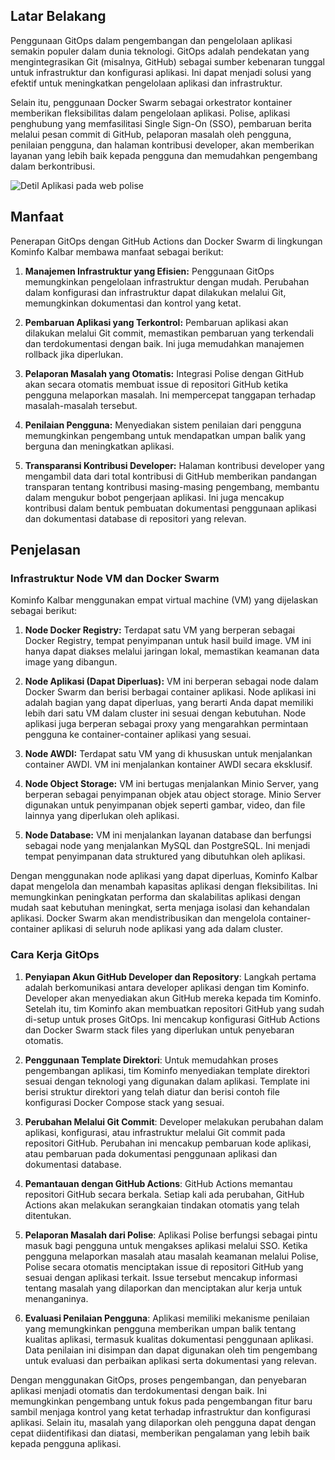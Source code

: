 ## Latar Belakang

Penggunaan GitOps dalam pengembangan dan pengelolaan aplikasi semakin populer dalam dunia teknologi. GitOps adalah pendekatan yang mengintegrasikan Git (misalnya, GitHub) sebagai sumber kebenaran tunggal untuk infrastruktur dan konfigurasi aplikasi. Ini dapat menjadi solusi yang efektif untuk meningkatkan pengelolaan aplikasi dan infrastruktur.

Selain itu, penggunaan Docker Swarm sebagai orkestrator kontainer memberikan fleksibilitas dalam pengelolaan aplikasi. Polise, aplikasi penghubung yang memfasilitasi Single Sign-On (SSO), pembaruan berita melalui pesan commit di GitHub, pelaporan masalah oleh pengguna, penilaian pengguna, dan halaman kontribusi developer, akan memberikan layanan yang lebih baik kepada pengguna dan memudahkan pengembang dalam berkontribusi.

![Detil Aplikasi pada web polise](https://ibb.co/0XXgTff)

## Manfaat

Penerapan GitOps dengan GitHub Actions dan Docker Swarm di lingkungan Kominfo Kalbar membawa manfaat sebagai berikut:

1. **Manajemen Infrastruktur yang Efisien:** Penggunaan GitOps memungkinkan pengelolaan infrastruktur dengan mudah. Perubahan dalam konfigurasi dan infrastruktur dapat dilakukan melalui Git, memungkinkan dokumentasi dan kontrol yang ketat.

2. **Pembaruan Aplikasi yang Terkontrol:** Pembaruan aplikasi akan dilakukan melalui Git commit, memastikan pembaruan yang terkendali dan terdokumentasi dengan baik. Ini juga memudahkan manajemen rollback jika diperlukan.

3. **Pelaporan Masalah yang Otomatis:** Integrasi Polise dengan GitHub akan secara otomatis membuat issue di repositori GitHub ketika pengguna melaporkan masalah. Ini mempercepat tanggapan terhadap masalah-masalah tersebut.

4. **Penilaian Pengguna:** Menyediakan sistem penilaian dari pengguna memungkinkan pengembang untuk mendapatkan umpan balik yang berguna dan meningkatkan aplikasi.

5. **Transparansi Kontribusi Developer:** Halaman kontribusi developer yang mengambil data dari total kontribusi di GitHub memberikan pandangan transparan tentang kontribusi masing-masing pengembang, membantu dalam mengukur bobot pengerjaan aplikasi. Ini juga mencakup kontribusi dalam bentuk pembuatan dokumentasi penggunaan aplikasi dan dokumentasi database di repositori yang relevan.

## Penjelasan

### Infrastruktur Node VM dan Docker Swarm

Kominfo Kalbar menggunakan empat virtual machine (VM) yang dijelaskan sebagai berikut:

1. **Node Docker Registry:** Terdapat satu VM yang berperan sebagai Docker Registry, tempat penyimpanan untuk hasil build image. VM ini hanya dapat diakses melalui jaringan lokal, memastikan keamanan data image yang dibangun.

2. **Node Aplikasi (Dapat Diperluas):** VM ini berperan sebagai node dalam Docker Swarm dan berisi berbagai container aplikasi. Node aplikasi ini adalah bagian yang dapat diperluas, yang berarti Anda dapat memiliki lebih dari satu VM dalam cluster ini sesuai dengan kebutuhan. Node aplikasi juga berperan sebagai proxy yang mengarahkan permintaan pengguna ke container-container aplikasi yang sesuai.

3. **Node AWDI:** Terdapat satu VM yang di khususkan untuk menjalankan container AWDI. VM ini menjalankan kontainer AWDI secara eksklusif.

4. **Node Object Storage:** VM ini bertugas menjalankan Minio Server, yang berperan sebagai penyimpanan objek atau object storage. Minio Server digunakan untuk penyimpanan objek seperti gambar, video, dan file lainnya yang diperlukan oleh aplikasi.

5. **Node Database:** VM ini menjalankan layanan database dan berfungsi sebagai node yang menjalankan MySQL dan PostgreSQL. Ini menjadi tempat penyimpanan data struktured yang dibutuhkan oleh aplikasi.

Dengan menggunakan node aplikasi yang dapat diperluas, Kominfo Kalbar dapat mengelola dan menambah kapasitas aplikasi dengan fleksibilitas. Ini memungkinkan peningkatan performa dan skalabilitas aplikasi dengan mudah saat kebutuhan meningkat, serta menjaga isolasi dan kehandalan aplikasi. Docker Swarm akan mendistribusikan dan mengelola container-container aplikasi di seluruh node aplikasi yang ada dalam cluster.

### Cara Kerja GitOps

1. **Penyiapan Akun GitHub Developer dan Repository**: Langkah pertama adalah berkomunikasi antara developer aplikasi dengan tim Kominfo. Developer akan menyediakan akun GitHub mereka kepada tim Kominfo. Setelah itu, tim Kominfo akan membuatkan repositori GitHub yang sudah di-setup untuk proses GitOps. Ini mencakup konfigurasi GitHub Actions dan Docker Swarm stack files yang diperlukan untuk penyebaran otomatis.

2. **Penggunaan Template Direktori**: Untuk memudahkan proses pengembangan aplikasi, tim Kominfo menyediakan template direktori sesuai dengan teknologi yang digunakan dalam aplikasi. Template ini berisi struktur direktori yang telah diatur dan berisi contoh file konfigurasi Docker Compose stack yang sesuai.

3. **Perubahan Melalui Git Commit**: Developer melakukan perubahan dalam aplikasi, konfigurasi, atau infrastruktur melalui Git commit pada repositori GitHub. Perubahan ini mencakup pembaruan kode aplikasi, atau pembaruan pada dokumentasi penggunaan aplikasi dan dokumentasi database.

4. **Pemantauan dengan GitHub Actions**: GitHub Actions memantau repositori GitHub secara berkala. Setiap kali ada perubahan, GitHub Actions akan melakukan serangkaian tindakan otomatis yang telah ditentukan.

5. **Pelaporan Masalah dari Polise**: Aplikasi Polise berfungsi sebagai pintu masuk bagi pengguna untuk mengakses aplikasi melalui SSO. Ketika pengguna melaporkan masalah atau masalah keamanan melalui Polise, Polise secara otomatis menciptakan issue di repositori GitHub yang sesuai dengan aplikasi terkait. Issue tersebut mencakup informasi tentang masalah yang dilaporkan dan menciptakan alur kerja untuk menanganinya.

6. **Evaluasi Penilaian Pengguna**: Aplikasi memiliki mekanisme penilaian yang memungkinkan pengguna memberikan umpan balik tentang kualitas aplikasi, termasuk kualitas dokumentasi penggunaan aplikasi. Data penilaian ini disimpan dan dapat digunakan oleh tim pengembang untuk evaluasi dan perbaikan aplikasi serta dokumentasi yang relevan.

Dengan menggunakan GitOps, proses pengembangan, dan penyebaran aplikasi menjadi otomatis dan terdokumentasi dengan baik. Ini memungkinkan pengembang untuk fokus pada pengembangan fitur baru sambil menjaga kontrol yang ketat terhadap infrastruktur dan konfigurasi aplikasi. Selain itu, masalah yang dilaporkan oleh pengguna dapat dengan cepat diidentifikasi dan diatasi, memberikan pengalaman yang lebih baik kepada pengguna aplikasi.
